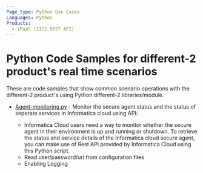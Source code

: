 ```yaml
---
Page_type: Python Use Cases
Languages: Python
Products:
  - iPaaS (IICS REST API) 
---
```


# Python Code Samples for different-2 product's real time scenarios

These are code samples that show common scenario operations with the different-2 product's using Python different-2 libraries/module. 

- [Agent-monitoring.py](./iics_secure_agent_monitoring/Agent-monitoring.py) - Monitor the secure agent status and the status of seperate services in Informatica cloud using API:

    - Informatica Cloud users need a way to monitor whether the secure agent in their environment is up and running or shutdown. To retrieve the status and service details of the Informatica cloud secure agent, you can make use of Rest API provided by Informatica Cloud using this Python script.
    - Read user/password/url from configuration files
    - Enabling Logging
